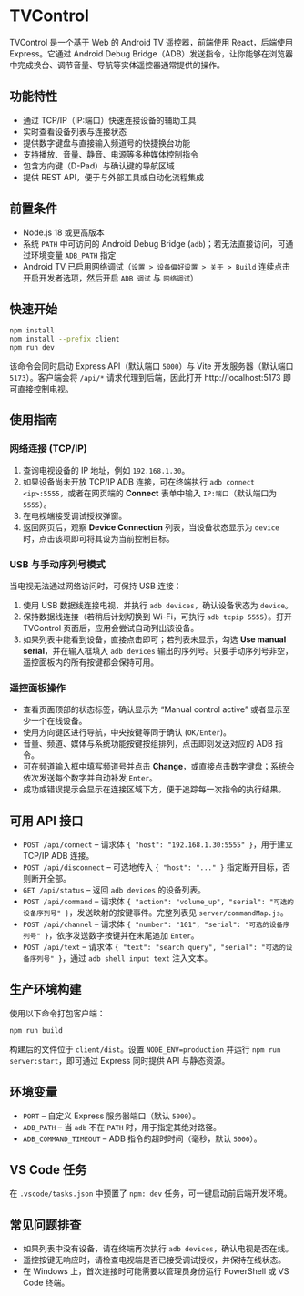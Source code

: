 # TVControl

TVControl 是一个基于 Web 的 Android TV 遥控器，前端使用 React，后端使用 Express。它通过 Android Debug Bridge（ADB）发送指令，让你能够在浏览器中完成换台、调节音量、导航等实体遥控器通常提供的操作。

## 功能特性

- 通过 TCP/IP（IP:端口）快速连接设备的辅助工具
- 实时查看设备列表与连接状态
- 提供数字键盘与直接输入频道号的快捷换台功能
- 支持播放、音量、静音、电源等多种媒体控制指令
- 包含方向键（D-Pad）与确认键的导航区域
- 提供 REST API，便于与外部工具或自动化流程集成

## 前置条件

- Node.js 18 或更高版本
- 系统 `PATH` 中可访问的 Android Debug Bridge (`adb`)；若无法直接访问，可通过环境变量 `ADB_PATH` 指定
- Android TV 已启用网络调试（`设置 > 设备偏好设置 > 关于 > Build` 连续点击开启开发者选项，然后开启 `ADB 调试` 与 `网络调试`）

## 快速开始

```bash
npm install
npm install --prefix client
npm run dev
```

该命令会同时启动 Express API（默认端口 `5000`）与 Vite 开发服务器（默认端口 `5173`）。客户端会将 `/api/*` 请求代理到后端，因此打开 http://localhost:5173 即可直接控制电视。

## 使用指南

### 网络连接 (TCP/IP)

1. 查询电视设备的 IP 地址，例如 `192.168.1.30`。
2. 如果设备尚未开放 TCP/IP ADB 连接，可在终端执行 `adb connect <ip>:5555`，或者在网页端的 **Connect** 表单中输入 `IP:端口`（默认端口为 `5555`）。
3. 在电视端接受调试授权弹窗。
4. 返回网页后，观察 **Device Connection** 列表，当设备状态显示为 `device` 时，点击该项即可将其设为当前控制目标。

### USB 与手动序列号模式

当电视无法通过网络访问时，可保持 USB 连接：

1. 使用 USB 数据线连接电视，并执行 `adb devices`，确认设备状态为 `device`。
2. 保持数据线连接（若稍后计划切换到 Wi-Fi，可执行 `adb tcpip 5555`）。打开 TVControl 页面后，应用会尝试自动列出该设备。
3. 如果列表中能看到设备，直接点击即可；若列表未显示，勾选 **Use manual serial**，并在输入框填入 `adb devices` 输出的序列号。只要手动序列号非空，遥控面板内的所有按键都会保持可用。

### 遥控面板操作

- 查看页面顶部的状态标签，确认显示为 “Manual control active” 或者显示至少一个在线设备。
- 使用方向键区进行导航，中央按键等同于确认 (`OK/Enter`)。
- 音量、频道、媒体与系统功能按键按组排列，点击即刻发送对应的 ADB 指令。
- 可在频道输入框中填写频道号并点击 **Change**，或直接点击数字键盘；系统会依次发送每个数字并自动补发 `Enter`。
- 成功或错误提示会显示在连接区域下方，便于追踪每一次指令的执行结果。

## 可用 API 接口

- `POST /api/connect` – 请求体 `{ "host": "192.168.1.30:5555" }`，用于建立 TCP/IP ADB 连接。
- `POST /api/disconnect` – 可选地传入 `{ "host": "..." }` 指定断开目标，否则断开全部。
- `GET /api/status` – 返回 `adb devices` 的设备列表。
- `POST /api/command` – 请求体 `{ "action": "volume_up", "serial": "可选的设备序列号" }`，发送映射的按键事件。完整列表见 `server/commandMap.js`。
- `POST /api/channel` – 请求体 `{ "number": "101", "serial": "可选的设备序列号" }`，依序发送数字按键并在末尾追加 `Enter`。
- `POST /api/text` – 请求体 `{ "text": "search query", "serial": "可选的设备序列号" }`，通过 `adb shell input text` 注入文本。

## 生产环境构建

使用以下命令打包客户端：

```bash
npm run build
```

构建后的文件位于 `client/dist`。设置 `NODE_ENV=production` 并运行 `npm run server:start`，即可通过 Express 同时提供 API 与静态资源。

## 环境变量

- `PORT` – 自定义 Express 服务器端口（默认 `5000`）。
- `ADB_PATH` – 当 `adb` 不在 `PATH` 时，用于指定其绝对路径。
- `ADB_COMMAND_TIMEOUT` – ADB 指令的超时时间（毫秒，默认 `5000`）。

## VS Code 任务

在 `.vscode/tasks.json` 中预置了 `npm: dev` 任务，可一键启动前后端开发环境。

## 常见问题排查

- 如果列表中没有设备，请在终端再次执行 `adb devices`，确认电视是否在线。
- 遥控按键无响应时，请检查电视端是否已接受调试授权，并保持在线状态。
- 在 Windows 上，首次连接时可能需要以管理员身份运行 PowerShell 或 VS Code 终端。
